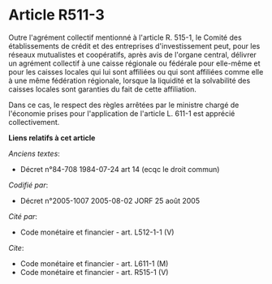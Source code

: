 # Article R511-3

Outre l'agrément collectif mentionné à l'article R. 515-1, le Comité des établissements de crédit et des entreprises
d'investissement peut, pour les réseaux mutualistes et coopératifs, après avis de l'organe central, délivrer un agrément
collectif à une caisse régionale ou fédérale pour elle-même et pour les caisses locales qui lui sont affiliées ou qui sont
affiliées comme elle à une même fédération régionale, lorsque la liquidité et la solvabilité des caisses locales sont
garanties du fait de cette affiliation.

Dans ce cas, le respect des règles arrêtées par le ministre chargé de l'économie prises pour l'application de l'article L.
611-1 est apprécié collectivement.

**Liens relatifs à cet article**

_Anciens textes_:

  - Décret n°84-708 1984-07-24 art 14 (ecqc le droit commun)

_Codifié par_:

  - Décret n°2005-1007 2005-08-02 JORF 25 août 2005

_Cité par_:

  - Code monétaire et financier - art. L512-1-1 (V)

_Cite_:

  - Code monétaire et financier - art. L611-1 (M)
  - Code monétaire et financier - art. R515-1 (V)
